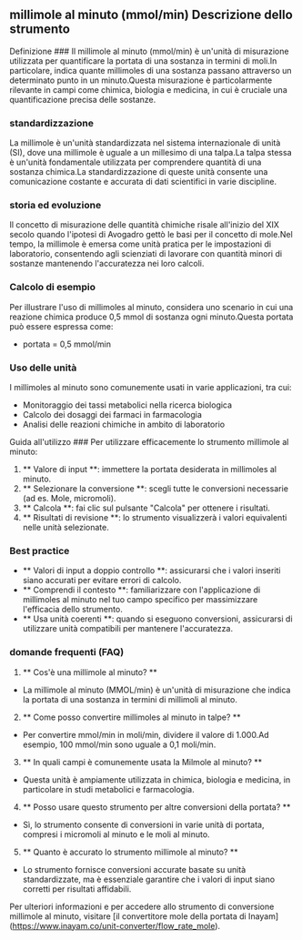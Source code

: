 ## millimole al minuto (mmol/min) Descrizione dello strumento

Definizione ###
Il millimole al minuto (mmol/min) è un'unità di misurazione utilizzata per quantificare la portata di una sostanza in termini di moli.In particolare, indica quante millimoles di una sostanza passano attraverso un determinato punto in un minuto.Questa misurazione è particolarmente rilevante in campi come chimica, biologia e medicina, in cui è cruciale una quantificazione precisa delle sostanze.

### standardizzazione
La millimole è un'unità standardizzata nel sistema internazionale di unità (SI), dove una millimole è uguale a un millesimo di una talpa.La talpa stessa è un'unità fondamentale utilizzata per comprendere quantità di una sostanza chimica.La standardizzazione di queste unità consente una comunicazione costante e accurata di dati scientifici in varie discipline.

### storia ed evoluzione
Il concetto di misurazione delle quantità chimiche risale all'inizio del XIX secolo quando l'ipotesi di Avogadro gettò le basi per il concetto di mole.Nel tempo, la millimole è emersa come unità pratica per le impostazioni di laboratorio, consentendo agli scienziati di lavorare con quantità minori di sostanze mantenendo l'accuratezza nei loro calcoli.

### Calcolo di esempio
Per illustrare l'uso di millimoles al minuto, considera uno scenario in cui una reazione chimica produce 0,5 mmol di sostanza ogni minuto.Questa portata può essere espressa come:
- portata = 0,5 mmol/min

### Uso delle unità
I millimoles al minuto sono comunemente usati in varie applicazioni, tra cui:
- Monitoraggio dei tassi metabolici nella ricerca biologica
- Calcolo dei dosaggi dei farmaci in farmacologia
- Analisi delle reazioni chimiche in ambito di laboratorio

Guida all'utilizzo ###
Per utilizzare efficacemente lo strumento millimole al minuto:
1. ** Valore di input **: immettere la portata desiderata in millimoles al minuto.
2. ** Selezionare la conversione **: scegli tutte le conversioni necessarie (ad es. Mole, micromoli).
3. ** Calcola **: fai clic sul pulsante "Calcola" per ottenere i risultati.
4. ** Risultati di revisione **: lo strumento visualizzerà i valori equivalenti nelle unità selezionate.

### Best practice
- ** Valori di input a doppio controllo **: assicurarsi che i valori inseriti siano accurati per evitare errori di calcolo.
- ** Comprendi il contesto **: familiarizzare con l'applicazione di millimoles al minuto nel tuo campo specifico per massimizzare l'efficacia dello strumento.
- ** Usa unità coerenti **: quando si eseguono conversioni, assicurarsi di utilizzare unità compatibili per mantenere l'accuratezza.

### domande frequenti (FAQ)

1. ** Cos'è una millimole al minuto? **
- La millimole al minuto (MMOL/min) è un'unità di misurazione che indica la portata di una sostanza in termini di millimoli al minuto.

2. ** Come posso convertire millimoles al minuto in talpe? **
- Per convertire mmol/min in moli/min, dividere il valore di 1.000.Ad esempio, 100 mmol/min sono uguale a 0,1 moli/min.

3. ** In quali campi è comunemente usata la Milmole al minuto? **
- Questa unità è ampiamente utilizzata in chimica, biologia e medicina, in particolare in studi metabolici e farmacologia.

4. ** Posso usare questo strumento per altre conversioni della portata? **
- Sì, lo strumento consente di conversioni in varie unità di portata, compresi i micromoli al minuto e le moli al minuto.

5. ** Quanto è accurato lo strumento millimole al minuto? **
- Lo strumento fornisce conversioni accurate basate su unità standardizzate, ma è essenziale garantire che i valori di input siano corretti per risultati affidabili.

Per ulteriori informazioni e per accedere allo strumento di conversione millimole al minuto, visitare [il convertitore mole della portata di Inayam] (https://www.inayam.co/unit-converter/flow_rate_mole).